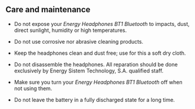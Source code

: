 ## Care and maintenance

* Do not expose your *Energy Headphones BT1 Bluetooth* to impacts, dust, direct sunlight, humidity or high temperatures.

* Do not use corrosive nor abrasive cleaning products.

* Keep the headphones clean and dust free; use for this a soft dry cloth.

* Do not disassemble the headphones. All reparation should be done exclusively by Energy Sistem Technology, S.A. qualified staff.

* Make sure you turn your *Energy Headphones BT1 Bluetooth* off when not using them.

* Do not leave the battery in a fully discharged state for a long time.
